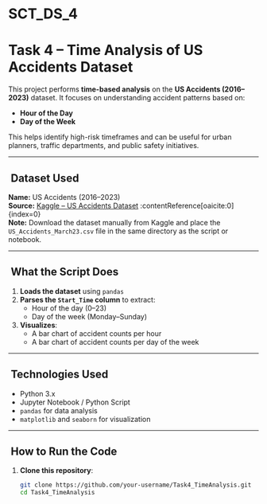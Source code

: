 # SCT_DS_4
# Task 4 – Time Analysis of US Accidents Dataset

This project performs **time-based analysis** on the **US Accidents (2016–2023)** dataset. It focuses on understanding accident patterns based on:

- **Hour of the Day**
- **Day of the Week**

This helps identify high-risk timeframes and can be useful for urban planners, traffic departments, and public safety initiatives.

---

## ​ Dataset Used

**Name:** US Accidents (2016–2023)  
**Source:** [Kaggle – US Accidents Dataset](https://www.kaggle.com/datasets/sobhanmoosavi/us-accidents) :contentReference[oaicite:0]{index=0}  
**Note:** Download the dataset manually from Kaggle and place the `US_Accidents_March23.csv` file in the same directory as the script or notebook.

---

## ​ What the Script Does

1. **Loads the dataset** using `pandas`  
2. **Parses the `Start_Time` column** to extract:  
   - Hour of the day (0–23)  
   - Day of the week (Monday–Sunday)  
3. **Visualizes**:  
   - A bar chart of accident counts per hour  
   - A bar chart of accident counts per day of the week

---

## ​ Technologies Used

- Python 3.x  
- Jupyter Notebook / Python Script  
- `pandas` for data analysis  
- `matplotlib` and `seaborn` for visualization

---

## ​ How to Run the Code

1. **Clone this repository**:
   ```bash
   git clone https://github.com/your-username/Task4_TimeAnalysis.git
   cd Task4_TimeAnalysis
